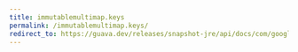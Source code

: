```yaml
---
title: immutablemultimap.keys
permalink: /immutablemultimap.keys/
redirect_to: https://guava.dev/releases/snapshot-jre/api/docs/com/google/common/collect/ImmutableMultimap.html#keys--
---
```

